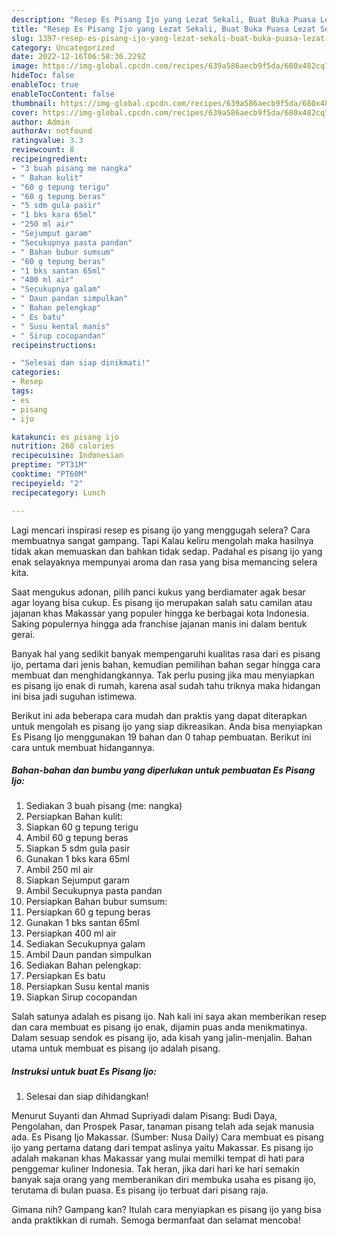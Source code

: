 ```yaml
---
description: "Resep Es Pisang Ijo yang Lezat Sekali, Buat Buka Puasa Lezat Sekali"
title: "Resep Es Pisang Ijo yang Lezat Sekali, Buat Buka Puasa Lezat Sekali"
slug: 1397-resep-es-pisang-ijo-yang-lezat-sekali-buat-buka-puasa-lezat-sekali
category: Uncategorized
date: 2022-12-16T06:58:36.229Z
image: https://img-global.cpcdn.com/recipes/639a586aecb9f5da/680x482cq70/es-pisang-ijo-foto-resep-utama.jpg
hideToc: false
enableToc: true
enableTocContent: false
thumbnail: https://img-global.cpcdn.com/recipes/639a586aecb9f5da/680x482cq70/es-pisang-ijo-foto-resep-utama.jpg
cover: https://img-global.cpcdn.com/recipes/639a586aecb9f5da/680x482cq70/es-pisang-ijo-foto-resep-utama.jpg
author: Admin
authorAv: notfound
ratingvalue: 3.3
reviewcount: 8
recipeingredient:
- "3 buah pisang me nangka"
- " Bahan kulit"
- "60 g tepung terigu"
- "60 g tepung beras"
- "5 sdm gula pasir"
- "1 bks kara 65ml"
- "250 ml air"
- "Sejumput garam"
- "Secukupnya pasta pandan"
- " Bahan bubur sumsum"
- "60 g tepung beras"
- "1 bks santan 65ml"
- "400 ml air"
- "Secukupnya galam"
- " Daun pandan simpulkan"
- " Bahan pelengkap"
- " Es batu"
- " Susu kental manis"
- " Sirup cocopandan"
recipeinstructions:

- "Selesai dan siap dinikmati!"
categories:
- Resep
tags:
- es
- pisang
- ijo

katakunci: es pisang ijo 
nutrition: 268 calories
recipecuisine: Indonesian
preptime: "PT31M"
cooktime: "PT60M"
recipeyield: "2"
recipecategory: Lunch

---
```



Lagi mencari inspirasi resep es pisang ijo yang menggugah selera? Cara membuatnya sangat gampang. Tapi Kalau keliru mengolah maka hasilnya tidak akan memuaskan dan bahkan tidak sedap. Padahal es pisang ijo yang enak selayaknya mempunyai aroma dan rasa yang bisa memancing selera kita.


Saat mengukus adonan, pilih panci kukus yang berdiamater agak besar agar loyang bisa cukup. Es pisang ijo merupakan salah satu camilan atau jajanan khas Makassar yang populer hingga ke berbagai kota Indonesia. Saking populernya hingga ada franchise jajanan manis ini dalam bentuk gerai.

Banyak hal yang sedikit banyak mempengaruhi kualitas rasa dari es pisang ijo, pertama dari jenis bahan, kemudian pemilihan bahan segar hingga cara membuat dan menghidangkannya. Tak perlu pusing jika mau menyiapkan es pisang ijo enak di rumah, karena asal sudah tahu triknya maka hidangan ini bisa jadi suguhan istimewa.


Berikut ini ada beberapa cara mudah dan praktis yang dapat diterapkan untuk mengolah es pisang ijo yang siap dikreasikan. Anda bisa menyiapkan Es Pisang Ijo menggunakan 19 bahan dan 0 tahap pembuatan. Berikut ini cara untuk membuat hidangannya.

<!--inarticleads1-->

##### Bahan-bahan dan bumbu yang diperlukan untuk pembuatan Es Pisang Ijo:

1. Sediakan 3 buah pisang (me: nangka)
1. Persiapkan  Bahan kulit:
1. Siapkan 60 g tepung terigu
1. Ambil 60 g tepung beras
1. Siapkan 5 sdm gula pasir
1. Gunakan 1 bks kara 65ml
1. Ambil 250 ml air
1. Siapkan Sejumput garam
1. Ambil Secukupnya pasta pandan
1. Persiapkan  Bahan bubur sumsum:
1. Persiapkan 60 g tepung beras
1. Gunakan 1 bks santan 65ml
1. Persiapkan 400 ml air
1. Sediakan Secukupnya galam
1. Ambil  Daun pandan simpulkan
1. Sediakan  Bahan pelengkap:
1. Persiapkan  Es batu
1. Persiapkan  Susu kental manis
1. Siapkan  Sirup cocopandan


Salah satunya adalah es pisang ijo. Nah kali ini saya akan memberikan resep dan cara membuat es pisang ijo enak, dijamin puas anda menikmatinya. Dalam sesuap sendok es pisang ijo, ada kisah yang jalin-menjalin. Bahan utama untuk membuat es pisang ijo adalah pisang. 

<!--inarticleads2-->

##### Instruksi untuk buat Es Pisang Ijo:


1. Selesai dan siap dihidangkan!

Menurut Suyanti dan Ahmad Supriyadi dalam Pisang: Budi Daya, Pengolahan, dan Prospek Pasar, tanaman pisang telah ada sejak manusia ada. Es Pisang Ijo Makassar. (Sumber: Nusa Daily) Cara membuat es pisang ijo yang pertama datang dari tempat aslinya yaitu Makassar. Es pisang ijo adalah makanan khas Makassar yang mulai memilki tempat di hati para penggemar kuliner Indonesia. Tak heran, jika dari hari ke hari semakin banyak saja orang yang memberanikan diri membuka usaha es pisang ijo, terutama di bulan puasa. Es pisang ijo terbuat dari pisang raja. 

Gimana nih? Gampang kan? Itulah cara menyiapkan es pisang ijo yang bisa anda praktikkan di rumah. Semoga bermanfaat dan selamat mencoba!
